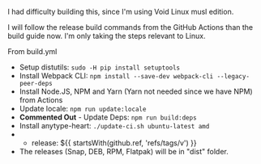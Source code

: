 I had difficulty building this, since I'm using Void Linux musl edition.

I will follow the release build commands from the GitHub Actions than the build guide now. I'm only taking the steps relevant to Linux.

From build.yml

- Setup distutils: `sudo -H pip install setuptools`
- Install Webpack CLI: `npm install --save-dev webpack-cli --legacy-peer-deps`
- Install Node.JS, NPM and Yarn (Yarn not needed since we have NPM) from Actions
- Update locale: `npm run update:locale`
- **Commented Out** - Update Deps: `npm run build:deps`
- Install anytype-heart:  `./update-ci.sh ubuntu-latest amd`
- 
	- release: ${{ startsWith(github.ref, 'refs/tags/v') }}
- The releases (Snap, DEB, RPM, Flatpak) will be in "dist" folder.